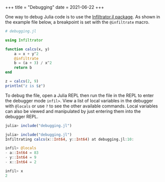 +++
title = "Debugging"
date = 2021-06-22
+++

One way to debug Julia code is to use the [Infiltrator.jl package](https://github.com/JuliaDebug/Infiltrator.jl).  As shown in the example file below, a breakpoint is set with the `@infiltrate` macro.

```julia
# debugging.jl

using Infiltrator

function calcs(x, y)
    a = x + y^2
    @infiltrate
    b = (a + 3) / x^2
    return b
end

z = calcs(2, 9)
println("z is $z")
```

To debug the file, open a Julia REPL then run the file in the REPL to enter the debugger mode `infil>`. View a list of local variables in the debugger with `@locals` or use `?` to see the other available commands. Local variables can also be viewed and manipulated by just entering them into the debugger REPL.

```julia
julia> include("debugging.jl")

julia> include("debugging.jl")
Infiltrating calcs(x::Int64, y::Int64) at debugging.jl:10:

infil> @locals
- a::Int64 = 83
- y::Int64 = 9
- x::Int64 = 2

infil> x
2
```
